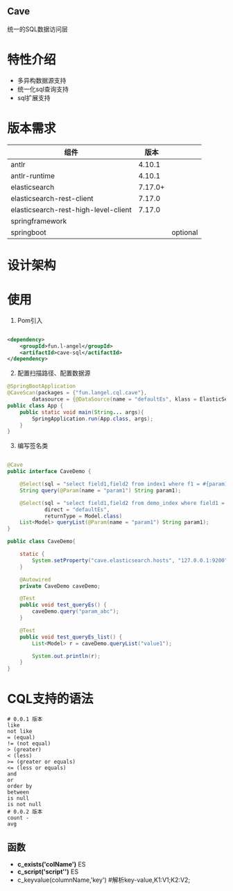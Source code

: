Cave
----
统一的SQL数据访问层

# 特性介绍

- 多异构数据源支持
- 统一化sql查询支持
- sql扩展支持

# 版本需求

| 组件                                    | 版本  ||
|---------------------------------------|-----|---------|
| antlr                                 | 4.10.1 ||
| antlr-runtime                         | 4.10.1 ||
| elasticsearch                         | 7.17.0+ ||
| elasticsearch-rest-client             | 7.17.0 ||
| elasticsearch-rest-high-level-client  | 7.17.0 ||
| springframework                       |     ||
| springboot                            |     |optional|

# 设计架构

# 使用

1. Pom引入

```xml

<dependency>
    <groupId>fun.l-angel</groupId>
    <artifactId>cave-sql</actifactId>
</dependency>
```
2. 配置扫描路径、配置数据源
```java
@SpringBootApplication
@CaveScan(packages = {"fun.langel.cql.cave"},
        datasource = {@DataSource(name = "defaultEs", klass = ElasticSearchDataSource.class, priority = 1)})
public class App {
    public static void main(String... args){
        SpringApplication.run(App.class, args);
    }
}

```
3. 编写签名类
```java

@Cave
public interface CaveDemo {

    @Select(sql = "select field1,field2 from index1 where f1 = #{param1}", direct = "defaultEs")
    String query(@Param(name = "param1") String param1);

    @Select(sql = "select field1,field2 from demo_index where field1 = #{param1}",
            direct = "defaultEs",
            returnType = Model.class)
    List<Model> queryList(@Param(name = "param1") String param1);
}

```

```java
public class CaveDemo{

    static {
        System.setProperty("cave.elasticsearch.hosts", "127.0.0.1:9200");
    }

    @Autowired
    private CaveDemo caveDemo;

    @Test
    public void test_queryEs() {
        caveDemo.query("param_abc");
    }

    @Test
    public void test_queryEs_list() {
        List<Model> r = caveDemo.queryList("value1");

        System.out.println(r);
    }
}
```

# CQL支持的语法
```
# 0.0.1 版本
like
not like
= (equal)
!= (not equal)
> (greater)
< (less)
>= (greater or equals)
<= (less or equals)
and 
or
order by
between
is null 
is not null
# 0.0.2 版本
count -
avg

```

## 函数
- **c_exists('colName')** ES
- **c_script('script'')** ES
- c_keyvalue(columnName,'key') #解析key-value,K1:V1;K2:V2;